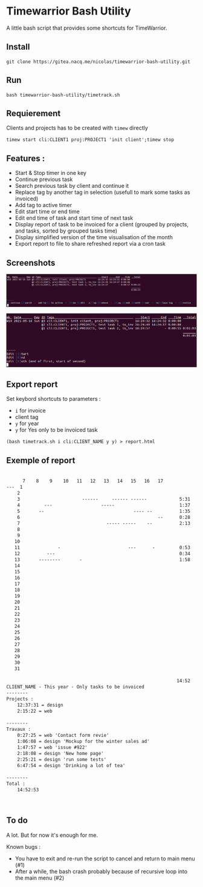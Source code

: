 # Timewarrior Bash Utility

A little bash script that provides some shortcuts for TimeWarrior.
## Install

```
git clone https://gitea.nacq.me/nicolas/timewarrior-bash-utility.git

```
## Run
```
bash timewarrior-bash-utility/timetrack.sh

```

## Requierement

Clients and projects has to be created with `timew` directly
```
timew start cli:CLIENT1 proj:PROJECT1 'init client';timew stop
```

## Features : 

 - Start & Stop timer in one key
 - Continue previous task
 - Search previous task by client and continue it
 - Replace tag by another tag in selection (usefull to mark some tasks as invoiced)
 - Add tag to active timer
 - Edit start time or end time 
 - Edit end time of task and start time of next task
 - Display report of task to be invoiced for a client (grouped by projects, and tasks, sorted by grouped tasks time)
 - Display simplified version of the time visualisation of the month
 - Export report to file to share refreshed report via a cron task

## Screenshots

![Screenshot 1](screenshot1.png)

![Screenshot 2](screenshot2.png)
 ## Export report 

Set keybord shortcuts to parameters : 
- `i` for invoice
- client tag
- `y` for year
- `y` for Yes only to be invoiced task

 ```
(bash timetrack.sh i cli:CLIENT_NAME y y) > report.html
 ```

 ## Exemple of report 

 ```

       7    8    9    10   11   12   13   14   15   16   17      
---  1                                                        
     2                                                        
     3                       ------     ------ ------            5:31
     4         ---                  -----                        1:37
     5       --                                 ---- --          1:35
     6                                                   --      0:28
     7                                ----- -----    --          2:13
     8                                                        
     9                                                        
    10                                                        
    11              -                         ---      -         0:53
    12          ---                                              0:34
    13       --------       -                                    1:58
    14                                                        
    15                                                        
    16                                                        
    17                                                        
    18                                                        
    19                                                        
    20                                                        
    21                                                        
    22                                                        
    23                                                        
    24                                                        
    25                                                        
    26                                                        
    27                                                        
    28                                                        
    29                                                        
    30                                                        
    31                                                        
                                                                
                                                                14:52
CLIENT_NAME - This year - Only tasks to be invoiced
--------
Projects : 
     12:37:31 = design
     2:15:22 = web
     
--------
Travaux : 
     0:27:25 = web 'Contact form revie'
     1:06:08 = design 'Mockup for the winter sales ad'
     1:47:57 = web 'issue #922'
     2:18:08 = design 'New home page'
     2:25:21 = design 'run some tests'
     6:47:54 = design 'Drinking a lot of tea'
     
--------
Total : 
     14:52:53



 ```


 ## To do

 A lot. But for now it's enough for me. 

 Known bugs : 
  - You have to exit and re-run the script to cancel and return to main menu (#1)
  - After a while, the bash crash probably because of recursive loop into the main menu (#2)